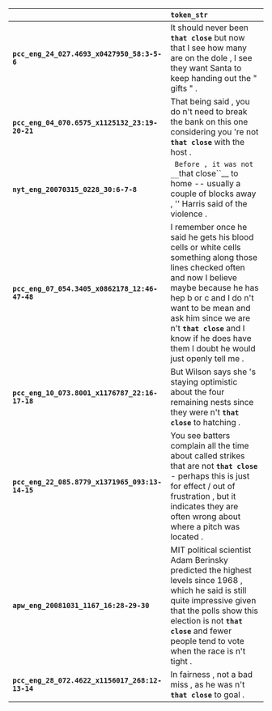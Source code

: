 |                                                 | `token_str`                                                                                                                                                                                                                                                                                                    |
|:------------------------------------------------|:---------------------------------------------------------------------------------------------------------------------------------------------------------------------------------------------------------------------------------------------------------------------------------------------------------------|
| **`pcc_eng_24_027.4693_x0427950_58:3-5-6`**     | It should never been __``that close``__ but now that I see how many are on the dole , I see they want Santa to keep handing out the " gifts " .                                                                                                                                                                |
| **`pcc_eng_04_070.6575_x1125132_23:19-20-21`**  | That being said , you do n't need to break the bank on this one considering you 're not __``that close``__ with the host .                                                                                                                                                                                     |
| **`nyt_eng_20070315_0228_30:6-7-8`**            | `` Before , it was not __``that close``__ to home -- usually a couple of blocks away , '' Harris said of the violence .                                                                                                                                                                                        |
| **`pcc_eng_07_054.3405_x0862178_12:46-47-48`**  | I remember once he said he gets his blood cells or white cells something along those lines checked often and now I believe maybe because he has hep b or c and I do n't want to be mean and ask him since we are n't __``that close``__ and I know if he does have them I doubt he would just openly tell me . |
| **`pcc_eng_10_073.8001_x1176787_22:16-17-18`**  | But Wilson says she 's staying optimistic about the four remaining nests since they were n't __``that close``__ to hatching .                                                                                                                                                                                  |
| **`pcc_eng_22_085.8779_x1371965_093:13-14-15`** | You see batters complain all the time about called strikes that are not __``that close``__ - perhaps this is just for effect / out of frustration , but it indicates they are often wrong about where a pitch was located .                                                                                    |
| **`apw_eng_20081031_1167_16:28-29-30`**         | MIT political scientist Adam Berinsky predicted the highest levels since 1968 , which he said is still quite impressive given that the polls show this election is not __``that close``__ and fewer people tend to vote when the race is n't tight .                                                           |
| **`pcc_eng_28_072.4622_x1156017_268:12-13-14`** | In fairness , not a bad miss , as he was n't __``that close``__ to goal .                                                                                                                                                                                                                                      |